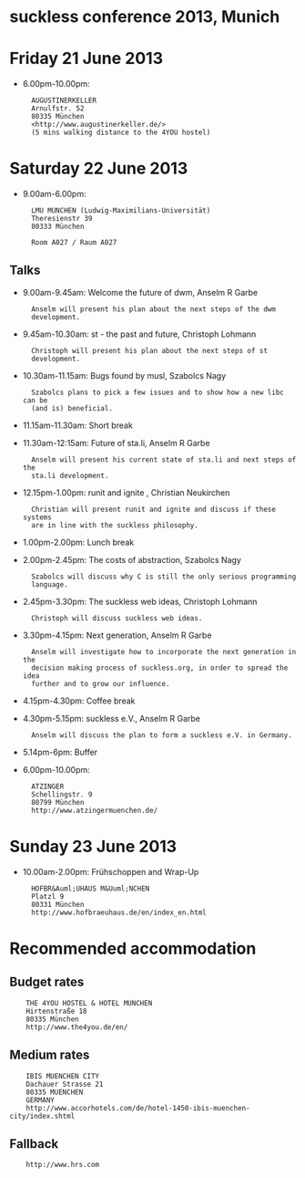suckless conference 2013, Munich
================================

Friday 21 June 2013
===================
* 6.00pm-10.00pm:

        AUGUSTINERKELLER
        Arnulfstr. 52
        80335 München
        <http://www.augustinerkeller.de/>
        (5 mins walking distance to the 4YOU hostel)

Saturday 22 June 2013
=====================
* 9.00am-6.00pm:

        LMU MÜNCHEN (Ludwig-Maximilians-Universität)
        Theresienstr 39
        80333 München

        Room A027 / Raum A027

Talks
-----
* 9.00am-9.45am: Welcome the future of dwm, Anselm R Garbe

        Anselm will present his plan about the next steps of the dwm
        development.

* 9.45am-10.30am: st - the past and future, Christoph Lohmann

        Christoph will present his plan about the next steps of st
        development.

* 10.30am-11.15am: Bugs found by musl, Szabolcs Nagy

        Szabolcs plans to pick a few issues and to show how a new libc can be
        (and is) beneficial.

* 11.15am-11.30am: Short break

* 11.30am-12:15am: Future of sta.li, Anselm R Garbe

        Anselm will present his current state of sta.li and next steps of the
        sta.li development.

* 12.15pm-1.00pm: runit and ignite , Christian Neukirchen

        Christian will present runit and ignite and discuss if these systems
        are in line with the suckless philosophy.

* 1.00pm-2.00pm: Lunch break

* 2.00pm-2.45pm: The costs of abstraction, Szabolcs Nagy

        Szabolcs will discuss why C is still the only serious programming
        language.

* 2.45pm-3.30pm: The suckless web ideas, Christoph Lohmann

        Christoph will discuss suckless web ideas.


* 3.30pm-4.15pm: Next generation, Anselm R Garbe

        Anselm will investigate how to incorporate the next generation in the
        decision making process of suckless.org, in order to spread the idea
        further and to grow our influence.

* 4.15pm-4.30pm: Coffee break

* 4.30pm-5.15pm: suckless e.V., Anselm R Garbe

        Anselm will discuss the plan to form a suckless e.V. in Germany.

* 5.14pm-6pm: Buffer

* 6.00pm-10.00pm:

        ATZINGER
        Schellingstr. 9
        80799 München
        http://www.atzingermuenchen.de/


Sunday 23 June 2013
===================
* 10.00am-2.00pm: Fr&uuml;hschoppen and Wrap-Up

        HOFBR&Auml;UHAUS M&Uuml;NCHEN
        Platzl 9
        80331 München
        http://www.hofbraeuhaus.de/en/index_en.html


Recommended accommodation
=========================

Budget rates
------------
        THE 4YOU HOSTEL & HOTEL MÜNCHEN
        Hirtenstraße 18
        80335 München
        http://www.the4you.de/en/

Medium rates
------------
        IBIS MUENCHEN CITY
        Dachauer Strasse 21
        80335 MUENCHEN
        GERMANY
        http://www.accorhotels.com/de/hotel-1450-ibis-muenchen-city/index.shtml

Fallback
--------
        http://www.hrs.com
